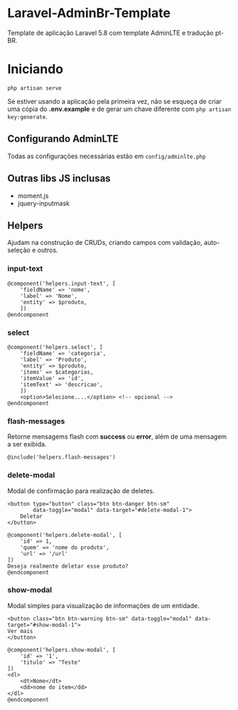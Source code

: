 # Laravel-AdminBr-Template

Template de aplicação Laravel 5.8 com template AdminLTE e tradução pt-BR.

# Iniciando

`php artisan serve`

Se estiver usando a aplicação pela primeira vez, não se esqueça de criar uma cópia do **.env.example** e de gerar um chave diferente com `php artisan key:generate`.

## Configurando AdminLTE

Todas as configurações necessárias estão em `config/adminlte.php`

## Outras libs JS inclusas

- moment.js
- jquery-inputmask

## Helpers

Ajudam na construção de CRUDs, criando campos com validação, auto-seleção e outros.

### input-text

```
@component('helpers.input-text', [
    'fieldName' => 'nome',
    'label' => 'Nome',
    'entity' => $produto,
    ])
@endcomponent
```
### select

```
@component('helpers.select', [
    'fieldName' => 'categoria',
    'label' => 'Produto',
    'entity' => $produto,
    'items' => $categorias,
    'itemValue' => 'id',
    'itemText' => 'descricao',
    ])
    <option>Selecione....</option> <!-- opcional -->
@endcomponent
```

### flash-messages

Retorne mensagems flash com **success** ou **error**, além de uma mensagem a ser exibida.

`@include('helpers.flash-messages')`

### delete-modal

Modal de confirmação para realização de deletes.

```
<button type="button" class="btn btn-danger btn-sm" 
        data-toggle="modal" data-target="#delete-modal-1">
    Deletar
</button>

@component('helpers.delete-modal', [
    'id' => 1,
    'quem' => 'nome do produto',
    'url' => '/url'
])
Deseja realmente deletar esse produto?
@endcomponent
```

### show-modal

Modal simples para visualização de informações de um entidade.

```
<button class="btn btn-warning btn-sm" data-toggle="modal" data-target="#show-modal-1">
Ver mais
</button>

@component('helpers.show-modal', [
    'id' => '1',
    'titulo' => "Teste"
])
<dl>
    <dt>Nome</dt>
    <dd>nome do item</dd>
</dl>
@endcomponent
```